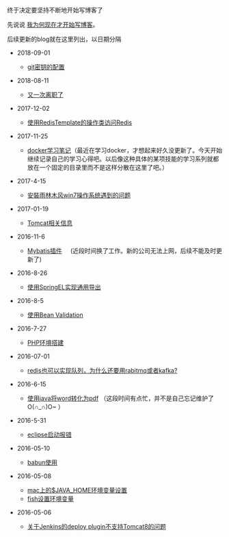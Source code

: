 
终于决定要坚持不断地开始写博客了

先说说 [我为何现在才开始写博客](why-i-start-to-write-blog.md)。

后续更新的blog就在这里列出，以日期分隔

* 2018-09-01
    * [git密钥的配置](others/git_key.md)

* 2018-08-11 
    * [又一次离职了](others/resign_again.md)
    
* 2017-12-02
 
    * [使用RedisTemplate的操作类访问Redis](java/redis-template-usage.md)
 
* 2017-11-25
	* [docker学习笔记](docker/README.md)（最近在学习docker，才想起来好久没更新了。今天开始继续记录自己的学习心得吧。以后像这种具体的某项技能的学习系列就都放在一个固定的目录里而不是这样分散在这里了吧。）
* 2017-4-15
	* [安裝雨林木风win7操作系统遇到的问题](others/win7-install.md)
* 2017-01-19 
	* [Tomcat相关信息](java/tomcat.md)
* 2016-11-6
	* [Mybatis插件](../../../mybatis-plugins)
    	(近段时间换了工作。新的公司无法上网，后续不能及时更新了)
* 2016-8-26
    * [使用SpringEL实现通用导出](java/spring-el.md)
* 2016-8-5
	* [使用Bean Validation](java/bean-validation.md)
* 2016-7-27
	* [PHP环境搭建](php/php-begin.md)

* 2016-07-01
	* [redis也可以实现队列，为什么还要用rabitmq或者kafka?](java/why-other-mq.md)

* 2016-6-15
	* [使用java将word转化为pdf](java/word-2-pdf.md)
	（这段时间有点忙，并不是自己忘记维护了O(∩_∩)O~ ）

* 2016-5-31
	* [eclipse启动报错](others/eclipse-startup-error.md)

* 2016-05-10
	* [babun使用](others/babun.md)
* 2016-05-08
	* [mac上的$JAVA_HOME环境变量设置](java/mac-java-home.md)
	* [fish设置环境变量](others/fish-env-variables.md)

* 2016-05-06
	* [关于Jenkins的deploy plugin不支持Tomcat8的问题](others/jenkins-deploy-tomcat8.md)

